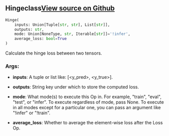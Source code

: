 ## Hinge<span class="tag">class</span><a class="sourcelink" href=https://github.com/fastestimator/fastestimator/blob/r1.2/fastestimator/op/tensorop/loss/hinge.py/#L29-L53>View source on Github</a>
```python
Hinge(
	inputs: Union[Tuple[str, str], List[str]],
	outputs: str,
	mode: Union[NoneType, str, Iterable[str]]='!infer',
	average_loss: bool=True
)
```
Calculate the hinge loss between two tensors.


<h3>Args:</h3>


* **inputs**: A tuple or list like: [<y_pred>, <y_true>].

* **outputs**: String key under which to store the computed loss.

* **mode**: What mode(s) to execute this Op in. For example, "train", "eval", "test", or "infer". To execute regardless of mode, pass None. To execute in all modes except for a particular one, you can pass an argument like "!infer" or "!train".

* **average_loss**: Whether to average the element-wise loss after the Loss Op.

